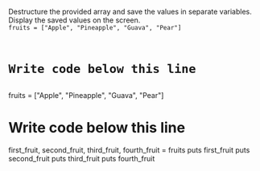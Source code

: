 Destructure the provided array
and save the values in separate 
variables.
Display the saved values on the screen.
<codeblock language="ruby" type="exercise" testMode="fixedInput">
<code>
fruits = ["Apple", "Pineapple", "Guava", "Pear"]

# Write code below this line


</code>
<solution>
fruits = ["Apple", "Pineapple", "Guava", "Pear"]

# Write code below this line
first_fruit, second_fruit, third_fruit, fourth_fruit = fruits
puts first_fruit
puts second_fruit
puts third_fruit
puts fourth_fruit

</solution>
</codeblock>
